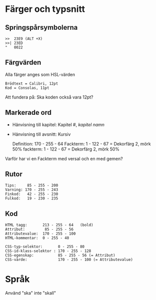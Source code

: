 # Färger och typsnitt

## Springspårsymbolerna

    >>  23E9 (ALT +X)
    >>| 23ED
    "   0022

## Färgvärden

Alla färger anges som HSL-värden

    Brödtext = Calibri, 12pt
    Kod = Consolas, 11pt

Att fundera på: Ska koden också vara 12pt?

## Markerade ord

 * Hänvisning till kapitel: Kapitel #, _kapitel namn_
 * Hänvisning till avsnitt: Kursiv

    Definition:  170 - 255 - 64
    Fackterm:      1 - 122 - 67  = Dekorfärg 2, mörk 50%
    fackterm:      1 - 122 - 67  = Dekorfärg 2, mörk 50%

Varför har vi en Fackterm med versal och en med gemen?

## Rutor

    Tips:     85 - 255 - 200
    Varning: 170 - 255 - 243
    Finkod:   42 - 255 - 230
    Fulkod:   19 - 230 - 235

## Kod

    HTML tagg:       213 - 255 - 64   (bold)
    Attribut:         85 - 255 - 56
    Attributevalue:  170 - 255 - 100
    HTML-kommentar:  0 - 255 - 40

    CSS-typ-selektor:       0 - 255 - 80
    CSS-id-klass-selektor : 170 - 255 - 128
    CSS-egenskap:           85 - 255 - 56 (= Attribut)
    CSS-värde:              170 - 255 - 100 (= Attributevalue)

# Språk

Använd "ska" inte "skall"

